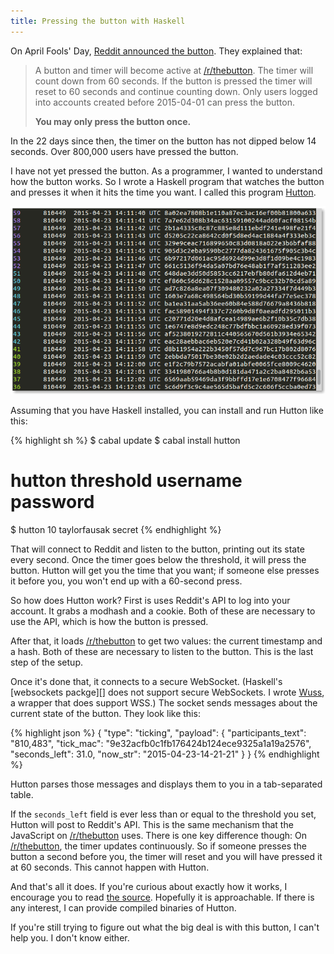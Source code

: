 ```yaml
---
title: Pressing the button with Haskell
---
```


On April Fools' Day, [Reddit announced the button][]. They explained that:

> A button and timer will become active at [/r/thebutton][]. The timer will
> count down from 60 seconds. If the button is pressed the timer will reset to
> 60 seconds and continue counting down. Only users logged into accounts
> created before 2015-04-01 can press the button.
>
> **You may only press the button once.**

In the 22 days since then, the timer on the button has not dipped below 14
seconds. Over 800,000 users have pressed the button.

I have not yet pressed the button. As a programmer, I wanted to understand how
the button works. So I wrote a Haskell program that watches the button and
presses it when it hits the time you want. I called this program [Hutton][].

![A screenshot of Hutton][]

Assuming that you have Haskell installed, you can install and run Hutton like
this:

{% highlight sh %}
$ cabal update
$ cabal install hutton
# hutton threshold username password
$ hutton 10 taylorfausak secret
{% endhighlight %}

That will connect to Reddit and listen to the button, printing out its state
every second. Once the timer goes below the threshold, it will press the
button. Hutton will get you the time that you want; if someone else presses it
before you, you won't end up with a 60-second press.

So how does Hutton work? First is uses Reddit's API to log into your account.
It grabs a modhash and a cookie. Both of these are necessary to use the API,
which is how the button is pressed.

After that, it loads [/r/thebutton][] to get two values: the current timestamp
and a hash. Both of these are necessary to listen to the button. This is the
last step of the setup.

Once it's done that, it connects to a secure WebSocket. (Haskell's [websockets
packge][] does not support secure WebSockets. I wrote [Wuss][], a wrapper that
does support WSS.) The socket sends messages about the current state of the
button. They look like this:

{% highlight json %}
{
  "type": "ticking",
  "payload": {
    "participants_text": "810,483",
    "tick_mac": "9e32acfb0c1fb176424b124ece9325a1a19a2576",
    "seconds_left": 31.0,
    "now_str": "2015-04-23-14-21-21"
  }
}
{% endhighlight %}

Hutton parses those messages and displays them to you in a tab-separated table.

If the `seconds_left` field is ever less than or equal to the threshold you
set, Hutton will post to Reddit's API. This is the same mechanism that the
JavaScript on [/r/thebutton][] uses. There is one key difference though: On
[/r/thebutton][], the timer updates continuously. So if someone presses the
button a second before you, the timer will reset and you will have pressed it
at 60 seconds. This cannot happen with Hutton.

And that's all it does. If you're curious about exactly how it works, I
encourage you to read [the source][]. Hopefully it is approachable. If there is
any interest, I can provide compiled binaries of Hutton.

If you're still trying to figure out what the big deal is with this button, I
can't help you. I don't know either.

[reddit announced the button]: http://www.redditblog.com/2015/04/the-button.html
[/r/thebutton]: https://www.reddit.com/r/thebutton
[hutton]: https://github.com/tfausak/hutton
[a screenshot of hutton]: /static/images/2015/04/23/hutton.png
[websockets package]: http://hackage.haskell.org/package/websockets
[wuss]: /wuss/
[the source]: https://github.com/tfausak/hutton/blob/v1.0.0/Main.hs#L30

